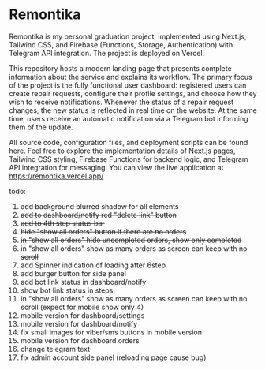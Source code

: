 # Remontika

Remontika is my personal graduation project, implemented using Next.js, Tailwind CSS, and Firebase (Functions, Storage, Authentication) with Telegram API integration. The project is deployed on Vercel.

This repository hosts a modern landing page that presents complete information about the service and explains its workflow. The primary focus of the project is the fully functional user dashboard: registered users can create repair requests, configure their profile settings, and choose how they wish to receive notifications. Whenever the status of a repair request changes, the new status is reflected in real time on the website. At the same time, users receive an automatic notification via a Telegram bot informing them of the update.

All source code, configuration files, and deployment scripts can be found here. Feel free to explore the implementation details of Next.js pages, Tailwind CSS styling, Firebase Functions for backend logic, and Telegram API integration for messaging. You can view the live application at https://remontika.vercel.app/


todo:
1. ~~add background blurred shadow for all elements~~
2. ~~add to dashboard/notify red "delete link" button~~
3. ~~add to 4th step status bar~~
4. ~~hide "show all orders" button if there are no orders~~
5. ~~in "show all orders" hide uncompleted orders, show only completed~~
6. ~~in "show all orders" show as many orders as screen can keep with no scroll~~
7. add Spinner indication of loading after 6step 
8. add burger button for side panel
9. add bot link status in dashboard/notify
10. show bot link status in steps
11. in "show all orders" show as many orders as screen can keep with no scroll (expect for mobile show only 4)
12. mobile version for dashboard/settings 
13. mobile version for dashboard/notify
14. fix small images for viber/sms buttons in mobile version
15. mobile version for dashboard orders
16. change telegram text
17. fix admin account side panel (reloading page cause bug)